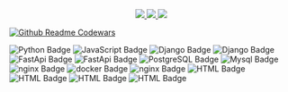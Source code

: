 <center>
  
<div id="badges">
  <a href="https://t.me/swcasimiro">
    <img src="https://i.imgur.com/Diw6pBs.png">
  </a>
  <a href="https://ru.stackoverflow.com/users/488619/casimiro">
    <img src="https://i.imgur.com/XmFcOwx.png">
  </a>

   <a href="https://kwork.ru/user/swcasimiro">
    <img src="https://i.imgur.com/VXM9um2.png">
  </a>
</div>
</center>


[![Github Readme Codewars](https://codewars-stats-ignacio-cuadra.vercel.app/?username=swcasimiro)](https://github.com/ignacio-cuadra/github-readme-codewars)

<div>
  <a>
    <img src="https://img.shields.io/badge/Python-346c99?style=flat-square&logo=python&logoColor=fecd3a" alt="Python Badge"/>
  </a>
    <a>
    <img src="https://img.shields.io/badge/JavaScript-black?style=flat-square&logo=javascript&logoColor=f6e019" alt="JavaScript Badge"/>
  </a>
<a>
    <img src="https://img.shields.io/badge/Django-%23092E20.svg?style=flat-square&logo=django&logoColor=white" alt="Django Badge"/>
</a>
  
<a>
    <img src="https://img.shields.io/badge/Django-Rest Framework-a20101.svg?style=flat-square&logo=django&logoColor=white" alt="Django Badge"/>
</a>
<a>
    <img src="https://img.shields.io/badge/FastAPI-e1f7f3?style=flat-square&logo=fastapi" alt="FastApi Badge"/>
</a>

<a>
    <img src="https://img.shields.io/badge/Aiogram-blue?style=flat-square&logo=telegram&logoColor=white" alt="FastApi Badge"/>
</a>

<a>
  <img src="https://img.shields.io/badge/PostgreSQL-316093?style=flat-square&logo=postgresql&logoColor=white" alt="PostgreSQL Badge"/>
</a>
<a>
  <img src="https://img.shields.io/badge/MySQL-00618b?style=flat-square&logo=mysql&logoColor=white" alt="Mysql Badge"/>
</a> 

<a>
    <img src="https://img.shields.io/badge/SQLite-3f9cd8?style=flat-square&logo=sqlite&logoColor=white" alt="nginx Badge"/>
</a>
  <a>
    <img src="https://img.shields.io/badge/docker-e4f5ff?style=flat-square&logo=docker&logoColor=1e97ef" alt="docker Badge"/>
  </a>
  <a>
    <img src="https://img.shields.io/badge/nginx-0c964d?style=flat-square&logo=nginx&logoColor=white" alt="nginx Badge"/>
  </a>
<a>
    <img src="https://img.shields.io/badge/git-f05132?style=flat-square&logo=git&logoColor=white" alt="HTML Badge"/>
  </a>

<a>
  <img src="https://img.shields.io/badge/Linux-black?style=flat-square&logo=linux&logoColor=white" alt="HTML Badge"/>
</a>
<a>
  <img src="https://img.shields.io/badge/Ubuntu-dd4814?style=flat-square&logo=ubuntu&logoColor=white" alt="HTML Badge"/>
</a>
<a>
  <img src="https://img.shields.io/badge/Celery-93b258?style=flat-square&logo=celery&logoColor=white" alt="HTML Badge"/>
</a>
</div>

<!--
**swcasimiro/swcasimiro** is a ✨ _special_ ✨ repository because its `README.md` (this file) appears on your GitHub profile.

Here are some ideas to get you started:

- 🔭 I’m currently working on ...
- 🌱 I’m currently learning ...
- 👯 I’m looking to collaborate on ...
- 🤔 I’m looking for help with ...
- 💬 Ask me about ...
- 📫 How to reach me: ...
- 😄 Pronouns: ...
- ⚡ Fun fact: ...
-->
